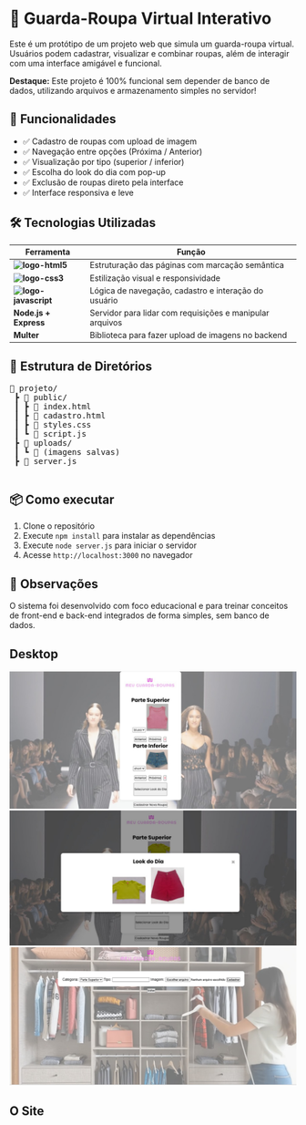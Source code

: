 <h1>👗 Guarda-Roupa Virtual Interativo</h1>
  <p>Este é um protótipo de um projeto web que simula um guarda-roupa virtual. Usuários podem cadastrar, visualizar e combinar roupas, além de interagir com uma interface amigável e funcional.</p>

  <div class="highlight">
    <strong>Destaque:</strong> Este projeto é 100% funcional sem depender de banco de dados, utilizando arquivos e armazenamento simples no servidor!
  </div>

  <h2>🚀 Funcionalidades</h2>
  <ul>
    <li>✅ Cadastro de roupas com upload de imagem</li>
    <li>✅ Navegação entre opções (Próxima / Anterior)</li>
    <li>✅ Visualização por tipo (superior / inferior)</li>
    <li>✅ Escolha do look do dia com pop-up</li>
    <li>✅ Exclusão de roupas direto pela interface</li>
    <li>✅ Interface responsiva e leve</li>
  </ul>

  <h2>🛠️ Tecnologias Utilizadas</h2>
  <table>
    <thead>
      <tr>
        <th>Ferramenta</th>
        <th>Função</th>
      </tr>
    </thead>
    <tbody>
      <tr>
        <td><strong> <img src="https://img.shields.io/badge/HTML5-E34F26?style=for-the-badge&logo=html5&logoColor=white" alt="logo-html5"></strong></td>
        <td>Estruturação das páginas com marcação semântica</td>
      </tr>
      <tr>
        <td><strong><img src="https://img.shields.io/badge/CSS3-1572B6?style=for-the-badge&logo=css3&logoColor=white" alt="logo-css3"></strong></td>
        <td>Estilização visual e responsividade</td>
      </tr>
      <tr>
        <td><strong><img src="https://img.shields.io/badge/JavaScript-F7DF1E?style=for-the-badge&logo=javascript&logoColor=black" alt="logo-javascript"></strong></td>
        <td>Lógica de navegação, cadastro e interação do usuário</td>
      </tr>
      <tr>
        <td><strong>Node.js + Express</strong></td>
        <td>Servidor para lidar com requisições e manipular arquivos</td>
      </tr>
      <tr>
        <td><strong>Multer</strong></td>
        <td>Biblioteca para fazer upload de imagens no backend</td>
      </tr>
    </tbody>
  </table>

  <h2>📂 Estrutura de Diretórios</h2>
  <pre>
📁 projeto/
 ┣ 📁 public/
 ┃ ┣ 📄 index.html
 ┃ ┣ 📄 cadastro.html
 ┃ ┣ 📄 styles.css
 ┃ ┗ 📄 script.js
 ┣ 📁 uploads/
 ┃ ┗ 📄 (imagens salvas)
 ┣ 📄 server.js
  </pre>

  <h2>📦 Como executar</h2>
  <ol>
    <li>Clone o repositório</li>
    <li>Execute <code>npm install</code> para instalar as dependências</li>
    <li>Execute <code>node server.js</code> para iniciar o servidor</li>
    <li>Acesse <code>http://localhost:3000</code> no navegador</li>
  </ol>

  <h2>📌 Observações</h2>
  <p>O sistema foi desenvolvido com foco educacional e para treinar conceitos de front-end e back-end integrados de forma simples, sem banco de dados.</p>

  <h2>Desktop</h2>
  <img src="https://github.com/EvandroJMoreira/guardaroupa/blob/main/assets/img/desktopHome.jpg?raw=true">
  <br>
  <img src="https://github.com/EvandroJMoreira/guardaroupa/blob/main/assets/img/desktopPopUp.jpg?raw=true">
  <br>
  <img src="https://github.com/EvandroJMoreira/guardaroupa/blob/main/assets/img/desktopCadastro.jpg?raw=true">

  <h2>O Site</h2>
  <a href="https://github.com/EvandroJMoreira/guardaroupa/">
